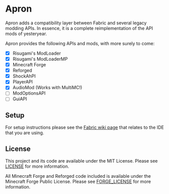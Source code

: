 # Apron

Apron adds a compatibility layer between Fabric and several legacy modding APIs.
In essence, it is a complete reimplementation of the API mods of yesteryear.

Apron provides the following APIs and mods, with more surely to come:

- [x] Risugami's ModLoader
- [x] Risugami's ModLoaderMP
- [x] Minecraft Forge
- [x] Reforged
- [x] ShockAhPI
- [x] PlayerAPI
- [x] AudioMod (Works with MultiMC!)
- [ ] ModOptionsAPI
- [ ] GuiAPI

## Setup

For setup instructions please see the [Fabric wiki page] that relates to the IDE that you are using.

## License

This project and its code are available under the MIT License.
Please see [LICENSE](./LICENSE "The MIT License") for more information.

All Minecraft Forge and Reforged code included is available under the Minecraft Forge Public License.
Please see [FORGE_LICENSE](./FORGE_LICENSE "The Minecraft Forge Public License") for more information.

[Fabric wiki page]:https://fabricmc.net/wiki/tutorial:setup "Fabric Wiki: Setup Development Workspace"
